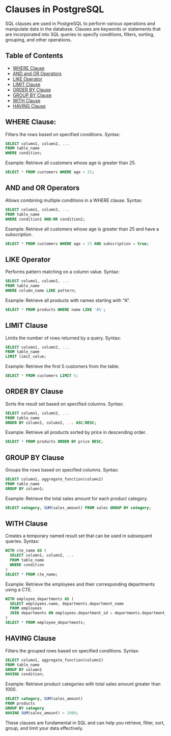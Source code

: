 # Clauses in PostgreSQL
SQL clauses are used in PostgreSQL to perform various operations and manipulate data in the database. Clauses are keywords or statements that are incorporated into SQL queries to specify conditions, filters, sorting, grouping, and other operations.

## Table of Contents
- [WHERE Clause](#where-clause)
- [AND and OR Operators](#and-and-or-operators)
- [LIKE Operator](#like-operator)
- [LIMIT Clause](#limit-clause)
- [ORDER BY Clause](#order-by-clause)
- [GROUP BY Clause](#group-by-clause)
- [WITH Clause](#with-clause)
- [HAVING Clause](#having-clause)

## WHERE Clause:
Filters the rows based on specified conditions.
Syntax:
```sql
SELECT column1, column2, ...
FROM table_name
WHERE condition;
```
Example: Retrieve all customers whose age is greater than 25.
```sql
SELECT * FROM customers WHERE age > 25;
```

## AND and OR Operators
Allows combining multiple conditions in a WHERE clause.
Syntax:
```sql
SELECT column1, column2, ...
FROM table_name
WHERE condition1 AND/OR condition2;
```
Example: Retrieve all customers whose age is greater than 25 and have a subscription.
```sql
SELECT * FROM customers WHERE age > 25 AND subscription = true;
```

## LIKE Operator
Performs pattern matching on a column value.
Syntax:
```sql
SELECT column1, column2, ...
FROM table_name
WHERE column_name LIKE pattern;
```

Example: Retrieve all products with names starting with "A".
```sql
SELECT * FROM products WHERE name LIKE 'A%';
```

## LIMIT Clause
Limits the number of rows returned by a query.
Syntax:
```sql
SELECT column1, column2, ...
FROM table_name
LIMIT limit_value;
```

Example: Retrieve the first 5 customers from the table.
```sql
SELECT * FROM customers LIMIT 5;
```

## ORDER BY Clause
Sorts the result set based on specified columns.
Syntax:
```sql
SELECT column1, column2, ...
FROM table_name
ORDER BY column1, column2, ... ASC/DESC;
```

Example: Retrieve all products sorted by price in descending order.
```sql
SELECT * FROM products ORDER BY price DESC;
```

## GROUP BY Clause
Groups the rows based on specified columns.
Syntax:
```sql
SELECT column1, aggregate_function(column2)
FROM table_name
GROUP BY column1;
```

Example: Retrieve the total sales amount for each product category.
```sql
SELECT category, SUM(sales_amount) FROM sales GROUP BY category;
```

## WITH Clause
Creates a temporary named result set that can be used in subsequent queries.
Syntax:
```sql
WITH cte_name AS (
  SELECT column1, column2, ...
  FROM table_name
  WHERE condition
)
SELECT * FROM cte_name;
```
Example: Retrieve the employees and their corresponding departments using a CTE.
```sql
WITH employee_departments AS (
  SELECT employees.name, departments.department_name
  FROM employees
  JOIN departments ON employees.department_id = departments.department_id
)
SELECT * FROM employee_departments;
```

## HAVING Clause
Filters the grouped rows based on specified conditions.
Syntax:
```sql
SELECT column1, aggregate_function(column2)
FROM table_name
GROUP BY column1
HAVING condition;
```

Example: Retrieve product categories with total sales amount greater than 1000.
```sql
SELECT category, SUM(sales_amount)
FROM products
GROUP BY category
HAVING SUM(sales_amount) > 1000;
```


These clauses are fundamental in SQL and can help you retrieve, filter, sort, group, and limit your data effectively.
